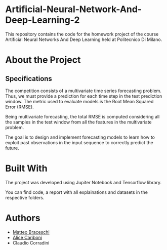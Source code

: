 # Artificial-Neural-Network-And-Deep-Learning-2
This repository contains the code for the homework project of the course Artificial Neural Networks And Deep Learning held at Politecnico Di Milano.

# About the Project

## Specifications

The competition consists of a multivariate time series forecasting problem. Thus, we must provide a prediction for each time step in the test prediction window. 
The metric used to evaluate models is the Root Mean Squared Error (RMSE). 

Being multivariate forecasting, the total RMSE is computed considering all the samples in the test window from all the features in the multivariate problem.

The goal is to design and implement forecasting models to learn how to exploit past observations in the input sequence to correctly predict the future. 


# Built With

The project was developed using Jupiter Notebook and Tensorflow library.

You can find code, a report with all explainations and datasets in the respective folders.

# Authors 

* [Matteo Braceschi](https://github.com/matteobraceschi)
* [Alice Cariboni](https://github.com/A1iceCariboni)
* Claudio Corradini
